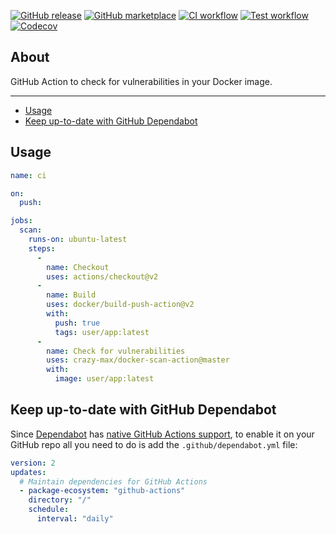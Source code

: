 [![GitHub release](https://img.shields.io/github/release/crazy-max/docker-scan-action.svg?style=flat-square)](https://github.com/crazy-max/docker-scan-action/releases/latest)
[![GitHub marketplace](https://img.shields.io/badge/marketplace-docker--scan-blue?logo=github&style=flat-square)](https://github.com/marketplace/actions/docker-scan)
[![CI workflow](https://img.shields.io/github/workflow/status/crazy-max/docker-scan-action/ci?label=ci&logo=github&style=flat-square)](https://github.com/crazy-max/docker-scan-action/actions?workflow=ci)
[![Test workflow](https://img.shields.io/github/workflow/status/crazy-max/docker-scan-action/test?label=test&logo=github&style=flat-square)](https://github.com/crazy-max/docker-scan-action/actions?workflow=test)
[![Codecov](https://img.shields.io/codecov/c/github/crazy-max/docker-scan-action?logo=codecov&style=flat-square)](https://codecov.io/gh/crazy-max/docker-scan-action)

## About

GitHub Action to check for vulnerabilities in your Docker image.

___

* [Usage](#usage)
* [Keep up-to-date with GitHub Dependabot](#keep-up-to-date-with-github-dependabot)

## Usage

```yaml
name: ci

on:
  push:

jobs:
  scan:
    runs-on: ubuntu-latest
    steps:
      -
        name: Checkout
        uses: actions/checkout@v2
      -
        name: Build
        uses: docker/build-push-action@v2
        with:
          push: true
          tags: user/app:latest
      -
        name: Check for vulnerabilities
        uses: crazy-max/docker-scan-action@master
        with:
          image: user/app:latest
```

## Keep up-to-date with GitHub Dependabot

Since [Dependabot](https://docs.github.com/en/github/administering-a-repository/keeping-your-actions-up-to-date-with-github-dependabot)
has [native GitHub Actions support](https://docs.github.com/en/github/administering-a-repository/configuration-options-for-dependency-updates#package-ecosystem),
to enable it on your GitHub repo all you need to do is add the `.github/dependabot.yml` file:

```yaml
version: 2
updates:
  # Maintain dependencies for GitHub Actions
  - package-ecosystem: "github-actions"
    directory: "/"
    schedule:
      interval: "daily"
```
